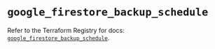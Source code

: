 # `google_firestore_backup_schedule`

Refer to the Terraform Registry for docs: [`google_firestore_backup_schedule`](https://registry.terraform.io/providers/hashicorp/google-beta/5.35.0/docs/resources/google_firestore_backup_schedule).
